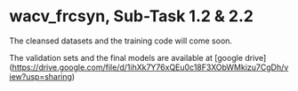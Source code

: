 # wacv_frcsyn, Sub-Task 1.2 & 2.2
The cleansed datasets and the training code will come soon.


The validation sets and the final models are available at [google drive] (https://drive.google.com/file/d/1ihXk7Y76xQEu0c18F3XObWMkizu7CgDh/view?usp=sharing)
